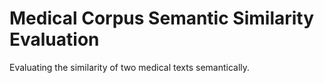 # Medical Corpus Semantic Similarity Evaluation
Evaluating the similarity of two medical texts semantically.
